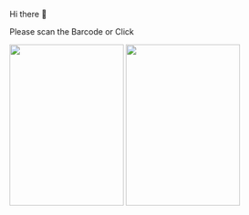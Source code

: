 <P>Hi there 👋<p>
  <p text="align:center">Please scan the Barcode or Click </p>
<p>

  <img style="border:30px;" src="https://i.hizliresim.com/hrq7qdy.png" width="200" height="283">
  <a src="">                    </a>
  
  
  <a href="https://play.google.com/store/apps/dev?id=6434216887703327919" target="_blank">
    <img style="border:30px;" src="https://cdn-icons-png.flaticon.com/512/732/732208.png?w=360" width="200" height="283" >
  </a>
  </p>
  
